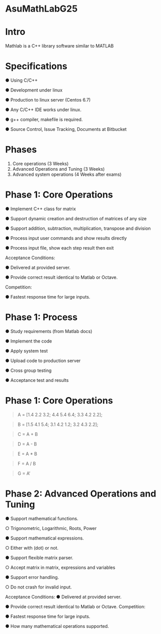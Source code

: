 # AsuMathLabG25
# Intro
Mathlab is a C++ library software similar to MATLAB
# Specifications

● Using C/C++

● Development under linux

● Production to linux server (Centos 6.7)

● Any C/C++ IDE works under linux.

● g++ compiler, makefile is required.

● Source Control, Issue Tracking, Documents at Bitbucket

# Phases
1. Core operations (3 Weeks)
2. Advanced Operations and Tuning (3 Weeks)
3. Advanced system operations (4 Weeks after exams)

# Phase 1: Core Operations
● Implement C++ class for matrix

● Support dynamic creation and destruction of matrices of any size

● Support addition, subtraction, multiplication, transpose and division

● Process input user commands and show results directly

● Process input file, show each step result then exit

Acceptance Conditions:

● Delivered at provided server.

● Provide correct result identical to Matlab or Octave.

Competition:

● Fastest response time for large inputs.


# Phase 1: Process
● Study requirements (from Matlab docs)

● Implement the code

● Apply system test

● Upload code to production server

● Cross group testing

● Acceptance test and results


# Phase 1: Core Operations
> A = [1.4 2.2 3.2; 4.4 5.4 6.4; 3.3 4.2 2.2];

> B = [1.5 4.1 5.4; 3.1 4.2 1.2; 3.2 4.3 2.2];

> C = A + B

> D = A - B

> E = A * B

> F = A / B

> G = A’


# Phase 2: Advanced Operations and Tuning
● Support mathematical functions.

○ Trigonometric, Logarithmic, Roots, Power

● Support mathematical expressions.

○ Either with (dot) or not.

● Support flexible matrix parser.

○ Accept matrix in matrix, expressions and variables

● Support error handling.

○ Do not crash for invalid input.

Acceptance Conditions:
● Delivered at provided server.

● Provide correct result identical to Matlab or Octave.
Competition:

● Fastest response time for large inputs.

● How many mathematical operations supported.
